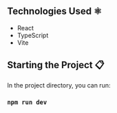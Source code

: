 ## Technologies Used ⚛️ 
- React
- TypeScript
- Vite

## Starting the Project 📋
In the project directory, you can run:
### `npm run dev`
